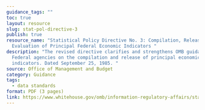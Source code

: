 ```yaml
---
guidance_tags: ""
toc: true
layout: resource
slug: stat-pol-directive-3
publish: true
resource_name: "Statistical Policy Directive No. 3: Compilation, Release, and
  Evaluation of Principal Federal Economic Indicators "
description: "The revised directive clarifies and strengthens OMB guidance to
  Federal agencies on the compilation and release of principal economic
  indicators. Dated September 25, 1985. "
source: Office of Management and Budget
category: Guidance
tags:
  - data standards
format: PDF (3 pages)
link: https://www.whitehouse.gov/omb/information-regulatory-affairs/statistical-programs-standards/
---
```

